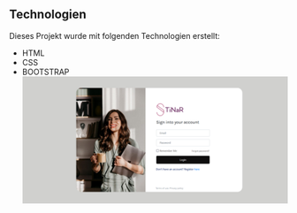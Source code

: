 ## Technologien
Dieses Projekt wurde mit folgenden Technologien erstellt:
- HTML
- CSS
- BOOTSTRAP
![Login Page Screenshot](pictures/login-page.png)


